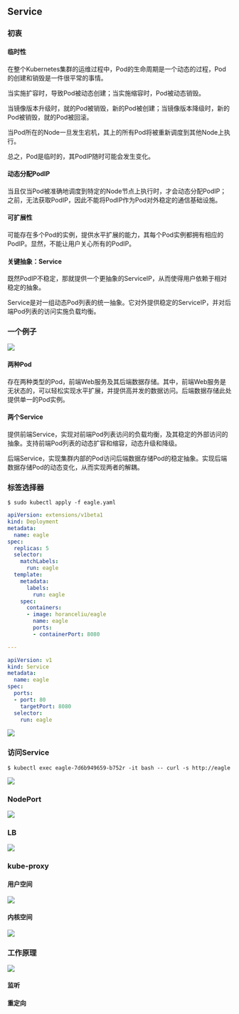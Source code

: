 ## Service

### 初衷

#### 临时性

在整个Kubernetes集群的运维过程中，Pod的生命周期是一个动态的过程，Pod的创建和销毁是一件很平常的事情。

当实施扩容时，导致Pod被动态创建；当实施缩容时，Pod被动态销毁。

当镜像版本升级时，就的Pod被销毁，新的Pod被创建；当镜像版本降级时，新的Pod被销毁，就的Pod被回滚。

当Pod所在的Node一旦发生宕机，其上的所有Pod将被重新调度到其他Node上执行。

总之，Pod是临时的，其PodIP随时可能会发生变化。

#### 动态分配PodIP

当且仅当Pod被准确地调度到特定的Node节点上执行时，才会动态分配PodIP；之前，无法获取PodIP，因此不能将PodIP作为Pod对外稳定的通信基础设施。

#### 可扩展性

可能存在多个Pod的实例，提供水平扩展的能力，其每个Pod实例都拥有相应的PodIP。显然，不能让用户关心所有的PodIP。

#### 关键抽象：Service

既然PodIP不稳定，那就提供一个更抽象的ServiceIP，从而使得用户依赖于相对稳定的抽象。

Service是对一组动态Pod列表的统一抽象。它对外提供稳定的ServiceIP，并对后端Pod列表的访问实施负载均衡。

### 一个例子

![](media/service-example-1.png)

#### 两种Pod

存在两种类型的Pod，前端Web服务及其后端数据存储。其中，前端Web服务是无状态的，可以轻松实现水平扩展，并提供高并发的数据访问。后端数据存储此处提供单一的Pod实例。

#### 两个Service

提供前端Service，实现对前端Pod列表访问的负载均衡，及其稳定的外部访问的抽象。支持前端Pod列表的动态扩容和缩容，动态升级和降级。

后端Service，实现集群内部的Pod访问后端数据存储Pod的稳定抽象。实现后端数据存储Pod的动态变化，从而实现两者的解耦。

### 标签选择器

```
$ sudo kubectl apply -f eagle.yaml
```

```yml
apiVersion: extensions/v1beta1
kind: Deployment
metadata:
  name: eagle
spec:
  replicas: 5
  selector:
    matchLabels:
      run: eagle
  template:
    metadata:
      labels:
        run: eagle
    spec:
      containers:
      - image: horanceliu/eagle
        name: eagle
        ports:
        - containerPort: 8080

---

apiVersion: v1
kind: Service         
metadata:
  name: eagle        
spec:
  ports:
  - port: 80          
    targetPort: 8080  
  selector:
    run: eagle        
```

![](service-selector.png)

### 访问Service

```
$ kubectl exec eagle-7d6b949659-b752r -it bash -- curl -s http://eagle
```

![](service-kubectl-exec.png)


### NodePort

![](media/service-node-port.png)

### LB

![](media/service-lb.png)


### kube-proxy

#### 用户空间

![](media/kube-proxy-userspace.png)

#### 内核空间

![](media/kube-proxy-userspace.png)

### 工作原理

![](media/kube-proxy-iptables.png)

#### 监听

#### 重定向


